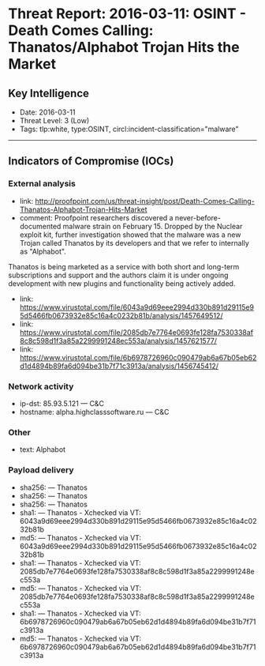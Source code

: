 # Threat Report: 2016-03-11: OSINT -  Death Comes Calling: Thanatos/Alphabot Trojan Hits the Market


## Key Intelligence
* Date: 2016-03-11
* Threat Level: 3 (Low)
* Tags: tlp:white, type:OSINT, circl:incident-classification="malware"

---

## Indicators of Compromise (IOCs)
### External analysis
* link: http://proofpoint.com/us/threat-insight/post/Death-Comes-Calling-Thanatos-Alphabot-Trojan-Hits-Market
* comment: Proofpoint researchers discovered a never-before-documented malware strain on February 15. Dropped by the Nuclear exploit kit, further investigation showed that the malware was a new Trojan called Thanatos by its developers and that we refer to internally as "Alphabot".

Thanatos is being marketed as a service with both short and long-term subscriptions and support and the authors claim it is under ongoing development with new plugins and functionality being actively added.
* link: https://www.virustotal.com/file/6043a9d69eee2994d330b891d29115e95d5466fb0673932e85c16a4c0232b81b/analysis/1457649512/
* link: https://www.virustotal.com/file/2085db7e7764e0693fe128fa7530338af8c8c598d1f3a85a2299991248ec553a/analysis/1457621577/
* link: https://www.virustotal.com/file/6b6978726960c090479ab6a67b05eb62d1d4894b89fa6d094be31b7f71c3913a/analysis/1456745412/

### Network activity
* ip-dst: 85.93.5.121 — C&C
* hostname: alpha.highclasssoftware.ru — C&C

### Other
* text: Alphabot

### Payload delivery
* sha256: <sha256> — Thanatos
* sha256: <sha256> — Thanatos
* sha256: <sha256> — Thanatos
* sha1: <sha1> — Thanatos - Xchecked via VT: 6043a9d69eee2994d330b891d29115e95d5466fb0673932e85c16a4c0232b81b
* md5: <md5> — Thanatos - Xchecked via VT: 6043a9d69eee2994d330b891d29115e95d5466fb0673932e85c16a4c0232b81b
* sha1: <sha1> — Thanatos - Xchecked via VT: 2085db7e7764e0693fe128fa7530338af8c8c598d1f3a85a2299991248ec553a
* md5: <md5> — Thanatos - Xchecked via VT: 2085db7e7764e0693fe128fa7530338af8c8c598d1f3a85a2299991248ec553a
* sha1: <sha1> — Thanatos - Xchecked via VT: 6b6978726960c090479ab6a67b05eb62d1d4894b89fa6d094be31b7f71c3913a
* md5: <md5> — Thanatos - Xchecked via VT: 6b6978726960c090479ab6a67b05eb62d1d4894b89fa6d094be31b7f71c3913a
